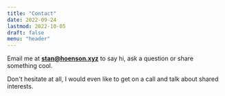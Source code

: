 ```yaml
---
title: "Contact"
date: 2022-09-24
lastmod: 2022-10-05
draft: false
menu: "header"
---
```


Email me at **stan@hoenson.xyz** to say hi, ask a question or share something cool.

Don't hesitate at all, I would even like to get on a call and talk about shared interests.
